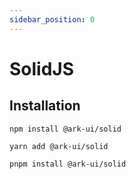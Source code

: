 ```yaml
---
sidebar_position: 0
---
```


# SolidJS

## Installation

```shell
npm install @ark-ui/solid
```

```shell
yarn add @ark-ui/solid
```

```shell
pnpm install @ark-ui/solid
```